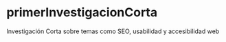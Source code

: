 # primerInvestigacionCorta
Investigación Corta sobre temas como SEO, usabilidad y accesibilidad web
